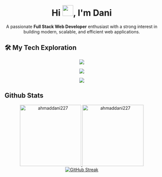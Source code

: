 <h1 align="center">Hi <img src="https://media.giphy.com/media/hvRJCLFzcasrR4ia7z/giphy.gif" width="35">, I'm Dani</h1>
<p align="center">A passionate <b>Full Stack Web Developer</b> enthusiast with a strong interest in building modern, scalable, and efficient web applications.</p>

<h2>🛠️ My Tech Exploration</h2>

<p align="center">
    <img src="https://skillicons.dev/icons?i=html,css,js,ts,bootstrap,tailwind" />
</p>
<p align="center">
    <img src="https://skillicons.dev/icons?i=nodejs,react,redux,vue,express,prisma,mysql,mongo" />
</p>
<p align="center">
    <img src="https://skillicons.dev/icons?i=git,github,vscode" />
</p>

<h2>Github Stats</h2>
<div align="center" style="display: flex; justify-content: center;">
    <a href="https://github.com/ahmaddani227">
        <img height="200px" src="https://github-readme-stats.vercel.app/api?username=ahmaddani227&show_icons=true&locale=en&theme=github_dark&hide_border=true" alt="ahmaddani227" />
        <img height="200px" src="https://github-readme-stats.vercel.app/api/top-langs?username=ahmaddani227&show_icons=true&locale=en&layout=compact&theme=github_dark&hide_border=true" alt="ahmaddani227" />
        <img src="https://github-readme-streak-stats.herokuapp.com?user=ahmaddani227&theme=github-dark&hide_border=true" alt="GitHub Streak" />
    </a>
</div>
